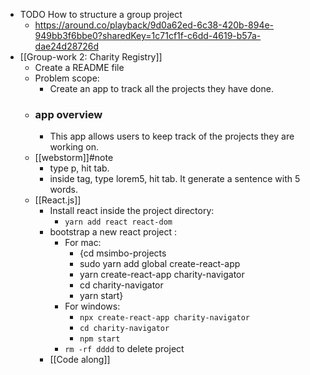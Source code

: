 - TODO How to structure a group project
	- https://around.co/playback/9d0a62ed-6c38-420b-894e-949bb3f6bbe0?sharedKey=1c71cf1f-c6dd-4619-b57a-dae24d28726d
- [[Group-work 2: Charity Registry]]
	- Create a README file
	- Problem scope:
		- Create an app to track all the projects they have done.
	- ### app overview
		- This app allows users to keep track of the projects they are working on.
	- [[webstorm]]#note
		- type p, hit tab.
		- inside tag, type lorem5, hit tab. It generate a sentence with 5 words.
	- [[React.js]]
		- Install react inside the project directory:
			- `yarn add react react-dom`
		- bootstrap a new react project :
			- For mac:
				- {cd msimbo-projects
				- sudo yarn add global create-react-app
				- yarn create-react-app charity-navigator
				- cd charity-navigator
				- yarn start}
			- For windows:
				- `npx create-react-app charity-navigator`
				- `cd charity-navigator`
				- `npm start`
			- `rm -rf dddd` to delete project
		- [[Code along]]